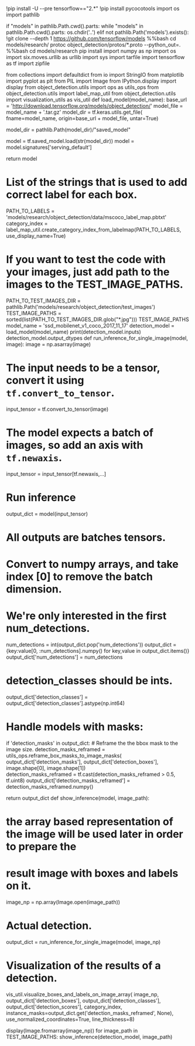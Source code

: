 !pip install -U --pre tensorflow=="2.*"
!pip install pycocotools
import os
import pathlib

if "models" in pathlib.Path.cwd().parts:
  while "models" in pathlib.Path.cwd().parts:
    os.chdir('..')
elif not pathlib.Path('models').exists():
  !git clone --depth 1 https://github.com/tensorflow/models
  %%bash
cd models/research/
protoc object_detection/protos/*.proto --python_out=.
%%bash 
cd models/research
pip install 
import numpy as np
import os
import six.moves.urllib as urllib
import sys
import tarfile
import tensorflow as tf
import zipfile

from collections import defaultdict
from io import StringIO
from matplotlib import pyplot as plt
from PIL import Image
from IPython.display import display
from object_detection.utils import ops as utils_ops
from object_detection.utils import label_map_util
from object_detection.utils import visualization_utils as vis_util
def load_model(model_name):
  base_url = 'http://download.tensorflow.org/models/object_detection/'
  model_file = model_name + '.tar.gz'
  model_dir = tf.keras.utils.get_file(
    fname=model_name, 
    origin=base_url + model_file,
    untar=True)

  model_dir = pathlib.Path(model_dir)/"saved_model"

  model = tf.saved_model.load(str(model_dir))
  model = model.signatures['serving_default']

  return model
  # List of the strings that is used to add correct label for each box.
PATH_TO_LABELS = 'models/research/object_detection/data/mscoco_label_map.pbtxt'
category_index = label_map_util.create_category_index_from_labelmap(PATH_TO_LABELS, use_display_name=True)
# If you want to test the code with your images, just add path to the images to the TEST_IMAGE_PATHS.
PATH_TO_TEST_IMAGES_DIR = pathlib.Path('models/research/object_detection/test_images')
TEST_IMAGE_PATHS = sorted(list(PATH_TO_TEST_IMAGES_DIR.glob("*.jpg")))
TEST_IMAGE_PATHS
model_name = 'ssd_mobilenet_v1_coco_2017_11_17'
detection_model = load_model(model_name)
print(detection_model.inputs)
detection_model.output_dtypes
def run_inference_for_single_image(model, image):
  image = np.asarray(image)
  # The input needs to be a tensor, convert it using `tf.convert_to_tensor`.
  input_tensor = tf.convert_to_tensor(image)
  # The model expects a batch of images, so add an axis with `tf.newaxis`.
  input_tensor = input_tensor[tf.newaxis,...]

  # Run inference
  output_dict = model(input_tensor)

  # All outputs are batches tensors.
  # Convert to numpy arrays, and take index [0] to remove the batch dimension.
  # We're only interested in the first num_detections.
  num_detections = int(output_dict.pop('num_detections'))
  output_dict = {key:value[0, :num_detections].numpy() 
                 for key,value in output_dict.items()}
  output_dict['num_detections'] = num_detections

  # detection_classes should be ints.
  output_dict['detection_classes'] = output_dict['detection_classes'].astype(np.int64)
   
  # Handle models with masks:
  if 'detection_masks' in output_dict:
    # Reframe the the bbox mask to the image size.
    detection_masks_reframed = utils_ops.reframe_box_masks_to_image_masks(
              output_dict['detection_masks'], output_dict['detection_boxes'],
               image.shape[0], image.shape[1])      
    detection_masks_reframed = tf.cast(detection_masks_reframed > 0.5,
                                       tf.uint8)
    output_dict['detection_masks_reframed'] = detection_masks_reframed.numpy()
    
  return output_dict
  def show_inference(model, image_path):
  # the array based representation of the image will be used later in order to prepare the
  # result image with boxes and labels on it.
  image_np = np.array(Image.open(image_path))
  # Actual detection.
  output_dict = run_inference_for_single_image(model, image_np)
  # Visualization of the results of a detection.
  vis_util.visualize_boxes_and_labels_on_image_array(
      image_np,
      output_dict['detection_boxes'],
      output_dict['detection_classes'],
      output_dict['detection_scores'],
      category_index,
      instance_masks=output_dict.get('detection_masks_reframed', None),
      use_normalized_coordinates=True,
      line_thickness=8)

  display(Image.fromarray(image_np))
  for image_path in TEST_IMAGE_PATHS:
  show_inference(detection_model, image_path)
  
